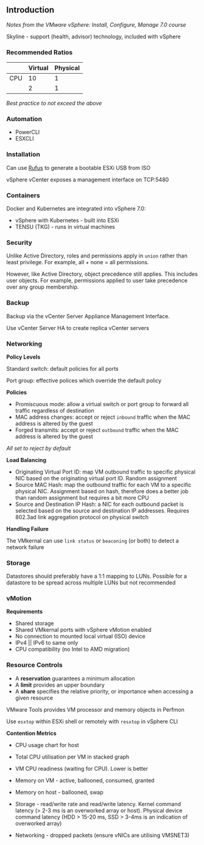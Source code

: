 



## Introduction

*Notes from the VMware vSphere: Install, Configure, Manage 7.0 course*



Skyline - support (health, advisor) technology, included with vSphere

### Recommended Ratios

|      | Virtual | Physical |
| ---- | ------- | -------- |
| CPU  | 10      | 1        |
|      | 2       | 1        |

*Best practice to not exceed the above*

### Automation

- PowerCLI
- ESXCLI

### Installation

Can use [Rufus](https://rufus.ie/en/) to generate a bootable ESXi USB from ISO

vSphere vCenter exposes a management interface on TCP:5480

### Containers

Docker and Kubernetes are integrated into vSphere 7.0:

- vSphere with Kubernetes - built into ESXi
- TENSU (TKG) - runs in virtual machines

### Security

Unlike Active Directory, roles and permissions apply in `union` rather than least privilege.  For example, all + none = all permissions.  

However, like Active Directory, object precedence still applies.  This includes user objects. For example, permissions applied to user take precedence over any group membership.

### Backup

Backup via the vCenter Server Appliance Management Interface.

Use vCenter Server HA to create replica vCenter servers

### Networking

**Policy Levels**

Standard switch: default policies for all ports

Port group: effective polices which override the default policy

**Policies**

- Promiscuous mode: allow a virtual switch or port group to forward all traffic regardless of destination
- MAC address changes: accept or reject `inbound` traffic when the MAC address is altered by the guest
- Forged transmits: accept or reject `outbound` traffic when the MAC address is altered by the guest

*All set to reject by default*

**Load Balancing**

- Originating Virtual Port ID: map VM outbound traffic to specific physical NIC based on the originating virtual port ID.  Random assignment
- Source MAC Hash: map the outbound traffic for each VM to a specific physical NIC.  Assignment based on hash, therefore does a better job than random assignment but requires a bit more CPU
- Source and Destination IP Hash: a NIC for each outbound packet is selected based on the source and destination IP addresses.  Requires 802.3ad link aggregation protocol on physical switch

**Handling Failure**

The VMkernal can use `link status` or `beaconing` (or both) to detect a network failure

### Storage

Datastores should preferably have a 1:1 mapping to LUNs.  Possible for a datastore to be spread across multiple LUNs but not recommended

### vMotion

**Requirements**

- Shared storage
- Shared VMkernal ports with vSphere vMotion enabled
- No connection to mounted local virtual (ISO) device
- IPv4 || IPv6 to same only
- CPU compatibility (no Intel to AMD migration)

### Resource Controls

- A **reservation** guarantees a minimum allocation
- A **limit** provides an upper boundary
- A **share** specifies the relative priority, or importance when accessing a given resource

VMware Tools provides VM processor and memory objects in Perfmon

Use `esxtop` within ESXi shell or remotely with `resxtop` in vSphere CLI

**Contention Metrics**

- CPU usage chart for host

- Total CPU utilisation per VM in stacked graph

- VM CPU readiness (waiting for CPU).  Lower is better

- Memory on VM - active, ballooned, consumed, granted

- Memory on host - ballooned, swap

- Storage - read/write rate and read/write latency.  Kernel command latency (> 2-3 ms is an overworked array or host).  Physical device command latency (HDD > 15-20 ms, SSD > 3-4ms is an indication of overworked array)

- Networking - dropped packets (ensure vNICs are utilising VMSNET3)

  

